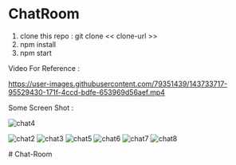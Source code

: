 # ChatRoom
1) clone this repo : git clone << clone-url >>
2) npm install
3) npm start

Video For Reference : 

https://user-images.githubusercontent.com/79351439/143733717-95529430-171f-4ccd-bdfe-653969d56aef.mp4



Some Screen Shot :  

![chat4](https://user-images.githubusercontent.com/79351439/143733592-a520a993-6596-4121-8550-b6b307f478e8.png)

![chat2](https://user-images.githubusercontent.com/79351439/143733606-f8ce0f80-40c0-4016-afa3-d8ebef780b78.png)
![chat3](https://user-images.githubusercontent.com/79351439/143733608-4ed0ff11-6890-428e-96f3-f9633b9df40b.png)
![chat5](https://user-images.githubusercontent.com/79351439/143733613-448bddbc-a1da-4f95-9427-fb897a9de633.png)
![chat6](https://user-images.githubusercontent.com/79351439/143733616-92ec30fb-6d56-4bc4-b201-f8bc7502bf1f.png)
![chat7](https://user-images.githubusercontent.com/79351439/143733617-011600e2-15b3-493a-94b9-1173eb7b6b8a.png)
![chat8](https://user-images.githubusercontent.com/79351439/143733618-7d426627-9b30-4aba-91fc-f08ac9eed227.png)

#   C h a t - R o o m  
 